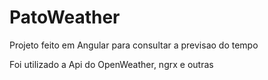 # PatoWeather

Projeto feito em Angular para consultar a previsao do tempo

Foi utilizado a Api do OpenWeather, ngrx e outras
